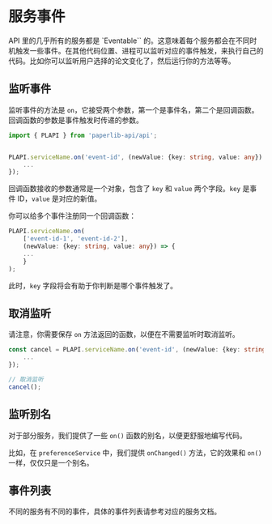 # 服务事件

API 里的几乎所有的服务都是 `Eventable`` 的。这意味着每个服务都会在不同时机触发一些事件。在其他代码位置、进程可以监听对应的事件触发，来执行自己的代码。比如你可以监听用户选择的论文变化了，然后运行你的方法等等。

## 监听事件

监听事件的方法是 `on`，它接受两个参数，第一个是事件名，第二个是回调函数。回调函数的参数是事件触发时传递的参数。

```typescript
import { PLAPI } from 'paperlib-api/api';


PLAPI.serviceName.on('event-id', (newValue: {key: string, value: any}) => {
    ...
});
```

回调函数接收的参数通常是一个对象，包含了 `key` 和 `value` 两个字段。`key` 是事件 ID，`value` 是对应的新值。

你可以给多个事件注册同一个回调函数：

```typescript
PLAPI.serviceName.on(
    ['event-id-1', 'event-id-2'],
    (newValue: {key: string, value: any}) => {
    ...
    }
);
```

此时，`key` 字段将会有助于你判断是哪个事件触发了。

## 取消监听

请注意，你需要保存 `on` 方法返回的函数，以便在不需要监听时取消监听。

```typescript
const cancel = PLAPI.serviceName.on('event-id', (newValue: {key: string, value: any}) => {
    ...
});

// 取消监听
cancel();
```

## 监听别名

对于部分服务，我们提供了一些 `on()` 函数的别名，以便更舒服地编写代码。

比如，在 `preferenceService` 中，我们提供 `onChanged()` 方法，它的效果和 `on()` 一样，仅仅只是一个别名。

## 事件列表

不同的服务有不同的事件，具体的事件列表请参考对应的服务文档。